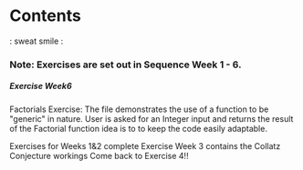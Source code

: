 

# Contents
: sweat smile :
### Note: Exercises are set out in Sequence Week 1 - 6.

##### Exercise Week6
Factorials Exercise: The file demonstrates the use of a function to be "generic" in nature.
User is asked for an Integer input and returns the result of the Factorial function
idea is to to keep the code easily adaptable.

Exercises for Weeks 1&2 complete
Exercise Week 3 contains the Collatz Conjecture workings
Come back to Exercise 4!!
